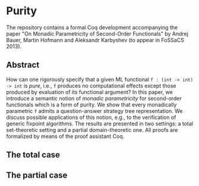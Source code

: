 Purity
======

The repository contains a formal Coq development accompanying the paper
"On Monadic Parametricity of Second-Order Functionals"
by Andrej Bauer, Martin Hofmann and Aleksandr Karbyshev
(to appear in FoSSaCS 2013).

## Abstract
How can one rigorously specify that a given ML functional
`f : (int -> int) -> int` is *pure*, i.e., `f` produces no computational
effects except those produced by evaluation of its functional argument?
In this paper, we introduce a semantic notion of *monadic parametricity*
for second-order functionals which is a form of purity.
We show that every monadically parametric `f` admits a question-answer
strategy tree representation.
We discuss possible applications of this notion, e.g., to the
verification of generic fixpoint algorithms.
The results are presented in two settings: a total set-theoretic setting
and a partial domain-theoretic one.
All proofs are formalized by means of the proof assistant Coq.

## The total case

## The partial case

